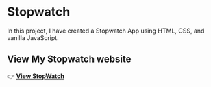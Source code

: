 # Stopwatch
In this project, I have created a Stopwatch App using HTML, CSS, and vanilla JavaScript. 


## View My Stopwatch website 

👉 [**View StopWatch**](https://k1chandrasekhar.github.io/Stopwatch/)

